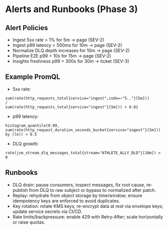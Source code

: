 # Alerts and Runbooks (Phase 3)

## Alert Policies
- Ingest 5xx rate > 1% for 5m -> page (SEV-2)
- Ingest p99 latency > 500ms for 10m -> page (SEV-2)
- Normalize DLQ depth increases for 10m -> page (SEV-2)
- Pipeline E2E p99 > 10s for 15m -> page (SEV-2)
- Insights freshness p99 > 300s for 30m -> ticket (SEV-3)

## Example PromQL
- 5xx rate:
```
sum(rate(http_requests_total{service="ingest",code=~"5.."}[5m]))
/
sum(rate(http_requests_total{service="ingest"}[5m])) > 0.01
```
- p99 latency:
```
histogram_quantile(0.99, sum(rate(http_request_duration_seconds_bucket{service="ingest"}[5m])) by (le)) > 0.5
```
- DLQ growth:
```
rate(jsm_stream_dlq_messages_total{stream="ATHLETE_ALLY_DLQ"}[10m]) > 0
```

## Runbooks
- DLQ drain: pause consumers, inspect messages, fix root cause, re-publish from DLQ to raw subject or bypass to normalized after patch.
- Replay: rehydrate from object storage by time/window; ensure idempotency keys are enforced to avoid duplicates.
- Key rotation: rotate KMS keys; re-encrypt data at rest via envelope keys; update service secrets via CI/CD.
- Rate limits/backpressure: enable 429 with Retry-After; scale horizontally or raise quotas.
